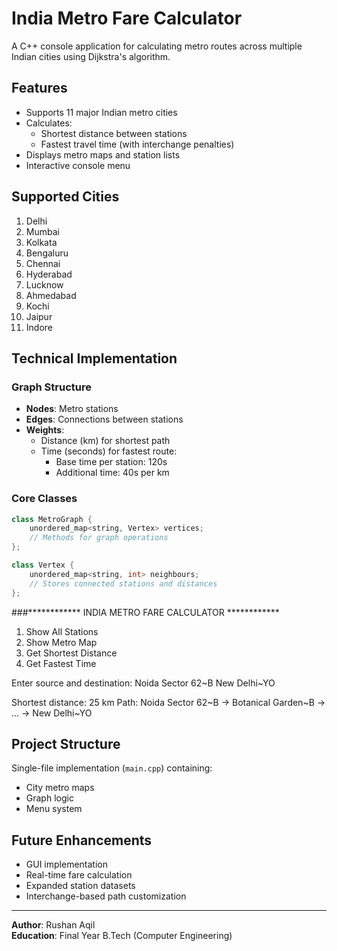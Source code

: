 # India Metro Fare Calculator

A C++ console application for calculating metro routes across multiple Indian cities using Dijkstra's algorithm.

## Features
- Supports 11 major Indian metro cities
- Calculates:
  - Shortest distance between stations
  - Fastest travel time (with interchange penalties)
- Displays metro maps and station lists
- Interactive console menu

## Supported Cities
1. Delhi
2. Mumbai
3. Kolkata
4. Bengaluru
5. Chennai
6. Hyderabad
7. Lucknow
8. Ahmedabad
9. Kochi
10. Jaipur
11. Indore

## Technical Implementation
### Graph Structure
- **Nodes**: Metro stations
- **Edges**: Connections between stations
- **Weights**:
  - Distance (km) for shortest path
  - Time (seconds) for fastest route:
    - Base time per station: 120s
    - Additional time: 40s per km

### Core Classes
```cpp
class MetroGraph {
    unordered_map<string, Vertex> vertices;
    // Methods for graph operations
};

class Vertex {
    unordered_map<string, int> neighbours;
    // Stores connected stations and distances
};
```


###************ INDIA METRO FARE CALCULATOR ************

1. Show All Stations
2. Show Metro Map
3. Get Shortest Distance
4. Get Fastest Time

Enter source and destination:
Noida Sector 62~B
New Delhi~YO

Shortest distance: 25 km
Path: Noida Sector 62~B -> Botanical Garden~B -> ... -> New Delhi~YO


## Project Structure

Single-file implementation (`main.cpp`) containing:
- City metro maps
- Graph logic
- Menu system

## Future Enhancements

- GUI implementation
- Real-time fare calculation
- Expanded station datasets
- Interchange-based path customization

---

**Author**: Rushan Aqil  
**Education**: Final Year B.Tech (Computer Engineering)
